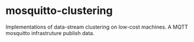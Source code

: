 # mosquitto-clustering
Implementations of data-stream clustering on low-cost machines. A MQTT mosquitto infrastruture publish data.
